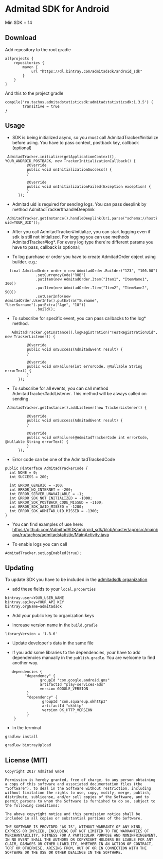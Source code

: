 # Admitad SDK for Android

Min SDK = 14

## Download 

Add repository to the root gradle 
```
allprojects {
    repositories {
        maven {
            url "https://dl.bintray.com/admitadsdk/android_sdk"
        }
    }
}
```
And this to the project gradle
```
compile('ru.tachos.admitadstatisticsdk:admitadstatisticsdk:1.3.5') {
        transitive = true
}
```
## Usage

  * SDK is being initialized async, so you must call AdmitadTracker#initialize before using. You have to pass context, postback key, callback (optional)
  
  ```
   AdmitadTracker.initialize(getApplicationContext(), YOUR_ANDROID_POSTBACK, new TrackerInitializationCallback() {
            @Override
            public void onInitializationSuccess() {
            }

            @Override
            public void onInitializationFailed(Exception exception) {
            }
        });
  ```
  
  * Admitad uid is required for sending logs. You can pass deeplink by method AdmitadTracker#handleDeeplink
  
  ```
   AdmitadTracker.getInstance().handleDeeplink(Uri.parse("schema://host?uid=YOUR_UID"));
  ```
  
  * After you call AdmitadTracker#initialize, you can start logging even if sdk is still not initialized. For logging you can use methods AdmitadTracker#log*. For every log type there're different params you have to pass, callback is optional;
  
  * To log purchase or order you have to create AdmitadOrder object using builder. e.g.:
  
  ```
    final AdmitadOrder order = new AdmitadOrder.Builder("123", "100.00")
                .setCurrencyCode("RUB")
                .putItem(new AdmitadOrder.Item("Item1", "ItemName1", 300))
                .putItem(new AdmitadOrder.Item("Item2", "ItemName2", 500))
                .setUserInfo(new AdmitadOrder.UserInfo().putExtra("Surname", "UserSurname").putExtra("Age", "18"))
                .build();
  ```

   * To subscribe for specific event, you can pass callbacks to the log* method.
   
  ```
     AdmitadTracker.getInstance().logRegistration("TestRegistrationUid", new TrackerListener() {

            @Override
            public void onSuccess(AdmitadEvent result) {
            }

            @Override
            public void onFailure(int errorCode, @Nullable String errorText) {
            }
        });
   ```

  * To subscribe for all events, you can call method AdmitadTracker#addListener. This method will be always called on sending.

  ```
   AdmitadTracker.getInstance().addListener(new TrackerListener() {

            @Override
            public void onSuccess(AdmitadEvent result) {
            }

            @Override
            public void onFailure(@AdmitadTrackerCode int errorCode, @Nullable String errorText) {
            }
        });
  ```
  
  * Error code can be one of the AdmitadTrackedCode 
  
  ```
  public @interface AdmitadTrackerCode {
    int NONE = 0;
    int SUCCESS = 200;

    int ERROR_GENERIC = -100;
    int ERROR_NO_INTERNET = -200;
    int ERROR_SERVER_UNAVAILABLE = -1;
    int ERROR_SDK_NOT_INITIALIZED = -1000;
    int ERROR_SDK_POSTBACK_CODE_MISSED = -1100;
    int ERROR_SDK_GAID_MISSED = -1200;
    int ERROR_SDK_ADMITAD_UID_MISSED = -1300;
  }
  ```
  
  * You can find examples of use here: https://github.com/AdmitadSDK/android_sdk/blob/master/app/src/main/java/ru/tachos/admitadstatistic/MainActivity.java 
  
  * To enable logs you can call 
  
  ``` 
  AdmitadTracker.setLogEnabled(true);
  ```
  
## Updating

To update SDK you have to be included in the [admitadsdk organization](https://bintray.com/admitadsdk)

  * add these fields to your `local.properties`
  
  ```
  bintray.user=YOUR_USER_NAME
  bintray.apikey=YOUR_API_KEY
  bintray.orgName=admitadsdk
  ```
  
  * Add your public key to organization keys
  
  * Increase version name in the `build.gradle` 
  
  ```
  libraryVersion = '1.3.6'
  ```
  
  * Update developer's data in the same file
  
  * If you add some libraries to the dependencies, your have to add dependencies manually in the `publish.gradle`. You are welcome to find another way. 
  
  ```
     dependencies {
           "dependency" {
                  groupId "com.google.android.gms"
                  artifactId "play-services-ads"
                  version GOOGLE_VERSION
            }
            "dependency" {
                   groupId "com.squareup.okhttp3"
                   artifactId "okhttp"
                   version OK_HTTP_VERSION
            }
      }
   ```
   
   * In the terminal
   
   ```
   gradlew install
   ```
   
   ```
   gradlew bintrayUpload
   ```

## License (MIT)
```
Copyright 2017 Admitad GmbH

Permission is hereby granted, free of charge, to any person obtaining a copy of this software and associated documentation files (the "Software"), to deal in the Software without restriction, including without limitation the rights to use, copy, modify, merge, publish, distribute, sublicense, and/or sell copies of the Software, and to permit persons to whom the Software is furnished to do so, subject to the following conditions:

The above copyright notice and this permission notice shall be included in all copies or substantial portions of the Software.

THE SOFTWARE IS PROVIDED "AS IS", WITHOUT WARRANTY OF ANY KIND, EXPRESS OR IMPLIED, INCLUDING BUT NOT LIMITED TO THE WARRANTIES OF MERCHANTABILITY, FITNESS FOR A PARTICULAR PURPOSE AND NONINFRINGEMENT. IN NO EVENT SHALL THE AUTHORS OR COPYRIGHT HOLDERS BE LIABLE FOR ANY CLAIM, DAMAGES OR OTHER LIABILITY, WHETHER IN AN ACTION OF CONTRACT, TORT OR OTHERWISE, ARISING FROM, OUT OF OR IN CONNECTION WITH THE SOFTWARE OR THE USE OR OTHER DEALINGS IN THE SOFTWARE.
```
